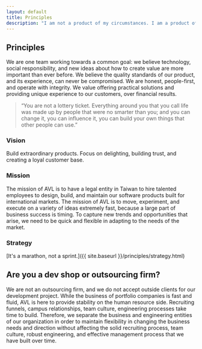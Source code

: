 ```yaml
---
layout: default
title: Principles
description: "I am not a product of my circumstances. I am a product of my decisions."
---
```


## Principles

We are one team working towards a common goal: we believe technology, social responsibility, and new ideas about how to create value are more important than ever before. We believe the quality standards of our product, and its experience, can never be compromised. We are honest, people-first, and operate with integrity.  We value offering practical solutions and providing unique experience to our customers, over financial results.

> “You are not a lottery ticket. Everything around you that you call life was made up by people that were no smarter than you; and you can change it, you can influence it, you can build your own things that other people can use.”

### Vision

Build extraordinary products. Focus on delighting, building trust, and creating a loyal customer base.

### Mission

The mission of AVL is to have a legal entity in Taiwan to hire talented employees to design, build, and maintain our software products built for international markets. The mission of AVL is to move, experiment, and execute on a variety of ideas extremely fast, because a large part of business success is timing. To capture new trends and opportunities that arise, we need to be quick and flexible in adapting to the needs of the market.

### Strategy

[It's a marathon, not a sprint.]({{ site.baseurl }}/principles/strategy.html)


## Are you a dev shop or outsourcing firm?

We are not an outsourcing firm, and we do not accept outside clients for our development project. While the business of portfolio companies is fast and fluid, AVL is here to provide stability on the human resource side. Recruiting funnels, campus relationships, team culture, engineering processes take time to build. Therefore, we separate the business and engineering entities of our organization in order to maintain flexibility in changing the business needs and direction without affecting the solid recruiting process, team culture, robust engineering, and effective management process that we have built over time.